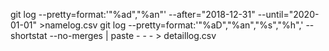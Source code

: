 git log --pretty=format:'"%ad","%an"' --after="2018-12-31" --until="2020-01-01" >namelog.csv
git log --pretty=format:'"%aD","%an","%s","%h",' --shortstat --no-merges | paste - - - > detaillog.csv
